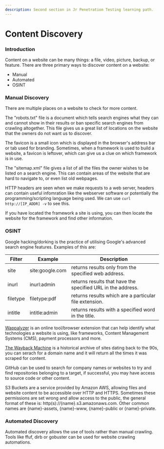 ```yaml
---
description: Second section in Jr Penetration Testing learning path.
---
```


# Content Discovery

### Introduction

Content on a website can be many things: a file, video, picture, backup, or feature. There are three primary ways to discover content on a website:

* Manual
* Automated
* OSINT

### Manual Discovery

There are multiple places on a website to check for more content.

The "robots.txt" file is a document which tells search engines what they can and cannot show in their results or ban specific search engines from crawling altogether. This file gives us a great list of locations on the website that the owners do not want us to discover.

The favicon is a small icon which is displayed in the browser's address bar or tab used for branding. Sometimes, when a framework is used to build a website, a favicon is leftover, which can give us a clue on which framework is in use.

The "sitemap.xml" file gives a list of all the files the owner wishes to be listed on a search engine. This can contain areas of the website that are hard to navigate to, or even list old webpages.

HTTP headers are seen when we make requests to a web server, headers can contain useful infomration like the webserver software or potentially the programming/scripting language being used. We can use `curl http://[IP_ADDR] -v` to see this.

If you have located the framework a site is using, you can then locate the website for the framework and find other information.

### OSINT

Google hacking/dorking is the practice of utilising Google's advanced search engine features. Examples of this are:

| Filter   | Example         | Description                                                 |
| -------- | --------------- | ----------------------------------------------------------- |
| site     | site:google.com | returns results only from the specified web address.        |
| inurl    | inurl:admin     | returns results that have the specified URL in the address. |
| filetype | filetype:pdf    | returns results which are a particular file extension.      |
| intitle  | intitle:admin   | returns results with a specified word in the title.         |

[Wappalyzer](https://www.wappalyzer.com/) is an online tool/browser extension that can help identify what technologies a website is using, like frameworks, Content Management Systems (CMS), payment processors and more.

[The Wayback Machine](https://archive.org/) is a historical archive of sites dating back to the 90s, you can serach for a domain name and it will return all the times it was scraped for content.

GitHub can be used to search for company names or websites to try and find repositories belonging to a target, if successful, you may have access to source code or other content.

S3 Buckets are a service provided by Amazon AWS, allowing files and website content to be accessible over HTTP and HTTPS. Sometimes these permissions are set wrong and allow access to the public, the general format of these is: http(s)://{name}.s3.amazonaws.com. Other common names are {name}-assets, {name}-www, {name}-public or {name}-private.

### Automated Discovery

Automated discovery allows the use of tools rather than manual crawling. Tools like ffuf, dirb or gobuster can be used for website crawling automations.
